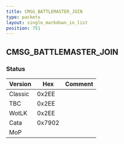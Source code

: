```yaml
---
title: CMSG_BATTLEMASTER_JOIN
type: packets
layout: single_markdown_in_list
position: 751
---
```


## CMSG_BATTLEMASTER_JOIN

### Status

Version    | Hex        | Comment
---------- | ---------- | ---------- 
Classic    | 0x2EE      |
TBC        | 0x2EE      |
WotLK      | 0x2EE      |
Cata       | 0x7902     |
MoP        |            |